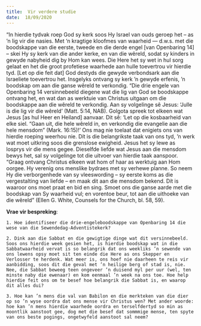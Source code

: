```yaml
---
title:  Vir verdere studie
date:  18/09/2020
---
```


“In hierdie tydvak roep God sy kerk soos Hy Israel van ouds geroep het – as ’n lig vir die nasies. Met ‘n kragtige kloofmes van waarheid — d.w.s. met die boodskappe van die eerste, tweede en die derde engel [van Openbaring 14] – skei Hy sy kerk van die ander kerke, en van die wêreld, sodat sy kinders in gewyde nabyheid dig by Hom kan wees. Die Here het sy wet in hul sorg gelaat en het die groot profetiese waarhede aan hulle toevertrou vir hierdie tyd. [Let op die feit dat] God destyds die gewyde verbondsark aan die Israeliete toevertrou het. Insgelyks ontvang sy kerk ’n gewyde erfenis, ’n boodskap om aan die ganse wêreld te verkondig. “Die drie engele van Openbaring 14 versinnebeeld diegene wat die lig van God se boodskappe ontvang het, en wat dan as werktuie van Christus uitgaan om die boodskappe aan die wêreld te verkondig. Aan sy volgelinge sê Jesus: ‘Julle is die lig vir die wêreld’ (Matt. 5:14, NAB). Golgota spreek tot elkeen wat Jesus [as hul Heer en Heiland] aanvaar. Dit sê: ‘Let op die kosbaarheid van elke siel. “Gaan uit, die hele wêreld in, en verkondig die evangelie aan die hele mensdom” (Mark. 16:15)!’ Ons mag nie toelaat dat enigiets ons van hierdie roeping weerhou nie. Dít is die belangrikste taak van ons tyd, ’n werk wat moet uitkring soos die grenslose ewigheid. Jesus het sy lewe as losprys vir die mens gegee. Dieselfde liefde wat Jesus aan die mensdom bewys het, sal sy volgelinge tot die uitvoer van hierdie taak aanspoor. “Graag ontvang Christus elkeen wat hom of haar as werktuig aan Hom oorgee. Hy verenig ons menslike bydraes met sy verhewe planne. So neem Hy die verborgenhede van sy vleeswording – sy eerste koms as die vergestalting van liefde – en maak dit aan die mensdom bekend. Dít is waaroor ons moet praat en bid  en sing. Smoet ons die ganse aarde met die boodskap van Sy waarheid vul; en vorentoe beur, tot aan die uithoeke van die wêreld” (Ellen G. White, Counsels for the Church, bl. 58, 59).

**Vrae vir bespreking**:

`1. Hoe identifiseer die drie-engeleboodskappe van Openbaring 14 die wese van die Sewendedag-Adventistekerk?`

`2. Dink aan die Sabbat en die gewigtige dinge wat dit versinnebeeld. Soos ons hierdie week gesien het, is hierdie boodskap wat in die Sabbatwaarheid vervat is so belangrik dat ons weekliks ’n sewende van ons lewens opsy moet sit ten einde die Here as ons Skepper en Verlosser te herdenk. Wat meer is, ons hoef nie daarheen te reis vir aanbidding, soos dit die geval met ’n heilige berg of stad is, nie. Nee, die Sabbat beweeg teen ongeveer ’n duisend myl per uur (wel, ten minste naby die ewenaar) en kom eenmaal ’n week na ons toe. Hoe help hierdie feit ons om te besef hoe belangrik die Sabbat is, en waarop dit alles dui? `

`3. Hoe kan ’n mens die val van Babilon en die merkteken van die dier op so ’n wyse oordra dat ons mense vir Christus wen? Met ander woorde: hoe kan ’n mens hierdie waarhede oordra en terselfdertyd so min as moontlik aanstoot gee, dog met die besef dat sommmige mense, ten spyte van ons beste pogings, ongetwyfeld aanstoot sal neem? `